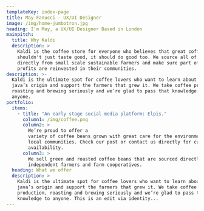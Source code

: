 ```yaml
---
templateKey: index-page
title: May Fanucci - UX/UI Designer
image: /img/home-jumbotron.jpg
heading: I'm May, a UX/UI Designer Based in London
mainpitch:
  title: Why Kaldi
  description: >
    Kaldi is the coffee store for everyone who believes that great coffee
    shouldn't just taste good, it should do good too. We source all of our beans
    directly from small scale sustainable farmers and make sure part of the
    profits are reinvested in their communities.
description: >-
  Kaldi is the ultimate spot for coffee lovers who want to learn about their
  java’s origin and support the farmers that grew it. We take coffee production,
  roasting and brewing seriously and we’re glad to pass that knowledge to
  anyone.
portfolio:
  items:
    - title: "An early stage social media platform: Elpis."
      column1: /img/coffee.png
      column2: >
        We’re proud to offer a
        variety of coffee beans grown with great care for the environment and
        local communities. Check our post or contact us directly for current
        availability.
      column3: >
        We sell green and roasted coffee beans that are sourced directly from
        independent farmers and farm cooperatives.
  heading: What we offer
  description: >
    Kaldi is the ultimate spot for coffee lovers who want to learn about their
    java’s origin and support the farmers that grew it. We take coffee
    production, roasting and brewing seriously and we’re glad to pass that
    knowledge to anyone. This is an edit via identity...
---
```

